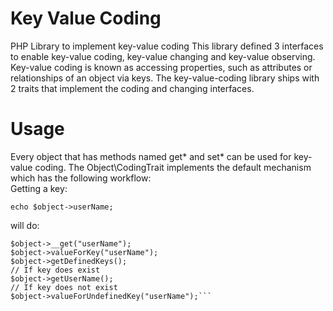 # Key Value Coding
PHP Library to implement key-value coding
This library defined 3 interfaces to enable key-value coding, key-value changing and key-value observing. Key-value coding is known as accessing properties, such as attributes or relationships of an object via keys.
The key-value-coding library ships with 2 traits that implement the coding and changing interfaces.

# Usage
Every object that has methods named get* and set* can be used for key-value coding. The Object\CodingTrait implements the default mechanism which has the following workflow:<br>
Getting a key:
```
echo $object->userName;
```
will do:
```
$object->__get("userName");
$object->valueForKey("userName");
$object->getDefinedKeys();
// If key does exist
$object->getUserName();
// If key does not exist
$object->valueForUndefinedKey("userName");```
